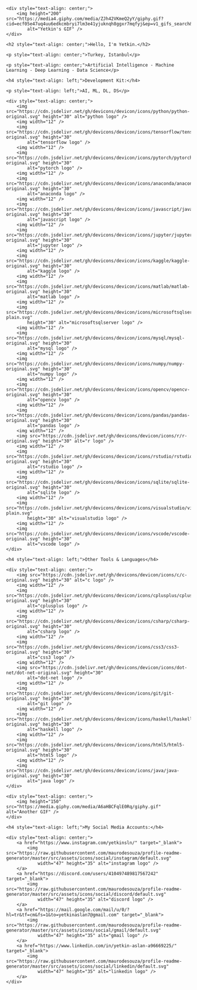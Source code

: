 <!DOCTYPE html>
<html lang="en">

<head>
    <meta charset="UTF-8">
    <meta name="viewport" content="width=device-width, initial-scale=1.0">
    <title>Yetkin's Profile</title>
</head>

<body>

    <div style="text-align: center;">
        <img height="200" src="https://media4.giphy.com/media/ZJh42VKmeQ2yY/giphy.gif?cid=ecf05e47uq4uu6edkcmbryi7lm3e41yjuknqh8ggxr7mqfyj&ep=v1_gifs_search&rid=giphy.gif&ct=g"
            alt="Yetkin's GIF" />
    </div>

    <h2 style="text-align: center;">Hello, I'm Yetkin.</h2>

    <p style="text-align: center;">Turkey, Istanbul</p>

    <p style="text-align: center;">Artificial Intelligence - Machine Learning - Deep Learning - Data Science</p>

    <h4 style="text-align: left;">Development Kit:</h4>

    <p style="text-align: left;">AI, ML, DL, DS</p>

    <div style="text-align: center;">
        <img src="https://cdn.jsdelivr.net/gh/devicons/devicon/icons/python/python-original.svg" height="30" alt="python logo" />
        <img width="12" />
        <img src="https://cdn.jsdelivr.net/gh/devicons/devicon/icons/tensorflow/tensorflow-original.svg" height="30"
            alt="tensorflow logo" />
        <img width="12" />
        <img src="https://cdn.jsdelivr.net/gh/devicons/devicon/icons/pytorch/pytorch-original.svg" height="30"
            alt="pytorch logo" />
        <img width="12" />
        <img src="https://cdn.jsdelivr.net/gh/devicons/devicon/icons/anaconda/anaconda-original.svg" height="30"
            alt="anaconda logo" />
        <img width="12" />
        <img src="https://cdn.jsdelivr.net/gh/devicons/devicon/icons/javascript/javascript-original.svg" height="30"
            alt="javascript logo" />
        <img width="12" />
        <img src="https://cdn.jsdelivr.net/gh/devicons/devicon/icons/jupyter/jupyter-original.svg" height="30"
            alt="jupyter logo" />
        <img width="12" />
        <img src="https://cdn.jsdelivr.net/gh/devicons/devicon/icons/kaggle/kaggle-original.svg" height="30"
            alt="kaggle logo" />
        <img width="12" />
        <img src="https://cdn.jsdelivr.net/gh/devicons/devicon/icons/matlab/matlab-original.svg" height="30"
            alt="matlab logo" />
        <img width="12" />
        <img src="https://cdn.jsdelivr.net/gh/devicons/devicon/icons/microsoftsqlserver/microsoftsqlserver-plain.svg"
            height="30" alt="microsoftsqlserver logo" />
        <img width="12" />
        <img src="https://cdn.jsdelivr.net/gh/devicons/devicon/icons/mysql/mysql-original.svg" height="30"
            alt="mysql logo" />
        <img width="12" />
        <img src="https://cdn.jsdelivr.net/gh/devicons/devicon/icons/numpy/numpy-original.svg" height="30"
            alt="numpy logo" />
        <img width="12" />
        <img src="https://cdn.jsdelivr.net/gh/devicons/devicon/icons/opencv/opencv-original.svg" height="30"
            alt="opencv logo" />
        <img width="12" />
        <img src="https://cdn.jsdelivr.net/gh/devicons/devicon/icons/pandas/pandas-original.svg" height="30"
            alt="pandas logo" />
        <img width="12" />
        <img src="https://cdn.jsdelivr.net/gh/devicons/devicon/icons/r/r-original.svg" height="30" alt="r logo" />
        <img width="12" />
        <img src="https://cdn.jsdelivr.net/gh/devicons/devicon/icons/rstudio/rstudio-original.svg" height="30"
            alt="rstudio logo" />
        <img width="12" />
        <img src="https://cdn.jsdelivr.net/gh/devicons/devicon/icons/sqlite/sqlite-original.svg" height="30"
            alt="sqlite logo" />
        <img width="12" />
        <img src="https://cdn.jsdelivr.net/gh/devicons/devicon/icons/visualstudio/visualstudio-plain.svg"
            height="30" alt="visualstudio logo" />
        <img width="12" />
        <img src="https://cdn.jsdelivr.net/gh/devicons/devicon/icons/vscode/vscode-original.svg" height="30"
            alt="vscode logo" />
    </div>

    <h4 style="text-align: left;">Other Tools & Languages</h4>

    <div style="text-align: center;">
        <img src="https://cdn.jsdelivr.net/gh/devicons/devicon/icons/c/c-original.svg" height="30" alt="c logo" />
        <img width="12" />
        <img src="https://cdn.jsdelivr.net/gh/devicons/devicon/icons/cplusplus/cplusplus-original.svg" height="30"
            alt="cplusplus logo" />
        <img width="12" />
        <img src="https://cdn.jsdelivr.net/gh/devicons/devicon/icons/csharp/csharp-original.svg" height="30"
            alt="csharp logo" />
        <img width="12" />
        <img src="https://cdn.jsdelivr.net/gh/devicons/devicon/icons/css3/css3-original.svg" height="30"
            alt="css3 logo" />
        <img width="12" />
        <img src="https://cdn.jsdelivr.net/gh/devicons/devicon/icons/dot-net/dot-net-original.svg" height="30"
            alt="dot-net logo" />
        <img width="12" />
        <img src="https://cdn.jsdelivr.net/gh/devicons/devicon/icons/git/git-original.svg" height="30"
            alt="git logo" />
        <img width="12" />
        <img src="https://cdn.jsdelivr.net/gh/devicons/devicon/icons/haskell/haskell-original.svg" height="30"
            alt="haskell logo" />
        <img width="12" />
        <img src="https://cdn.jsdelivr.net/gh/devicons/devicon/icons/html5/html5-original.svg" height="30"
            alt="html5 logo" />
        <img width="12" />
        <img src="https://cdn.jsdelivr.net/gh/devicons/devicon/icons/java/java-original.svg" height="30"
            alt="java logo" />
    </div>

    <div style="text-align: center;">
        <img height="150" src="https://media.giphy.com/media/A6aHBCFqlE0Rq/giphy.gif" alt="Another GIF" />
    </div>

    <h4 style="text-align: left;">My Social Media Accounts:</h4>

    <div style="text-align: center;">
        <a href="https://www.instagram.com/yetkinsln/" target="_blank">
            <img src="https://raw.githubusercontent.com/maurodesouza/profile-readme-generator/master/src/assets/icons/social/instagram/default.svg"
                width="47" height="35" alt="instagram logo" />
        </a>
        <a href="https://discord.com/users/410497489817567242" target="_blank">
            <img src="https://raw.githubusercontent.com/maurodesouza/profile-readme-generator/master/src/assets/icons/social/discord/default.svg"
                width="47" height="35" alt="discord logo" />
        </a>
        <a href="https://mail.google.com/mail/u/0/?hl=tr&tf=cm&fs=1&to=yetkinaslan7@gmail.com" target="_blank">
            <img src="https://raw.githubusercontent.com/maurodesouza/profile-readme-generator/master/src/assets/icons/social/gmail/default.svg"
                width="47" height="35" alt="gmail logo" />
        </a>
        <a href="https://www.linkedin.com/in/yetkin-aslan-a96669225/" target="_blank">
            <img src="https://raw.githubusercontent.com/maurodesouza/profile-readme-generator/master/src/assets/icons/social/linkedin/default.svg"
                width="47" height="35" alt="linkedin logo" />
        </a>
    </div>

</body>

</html>
